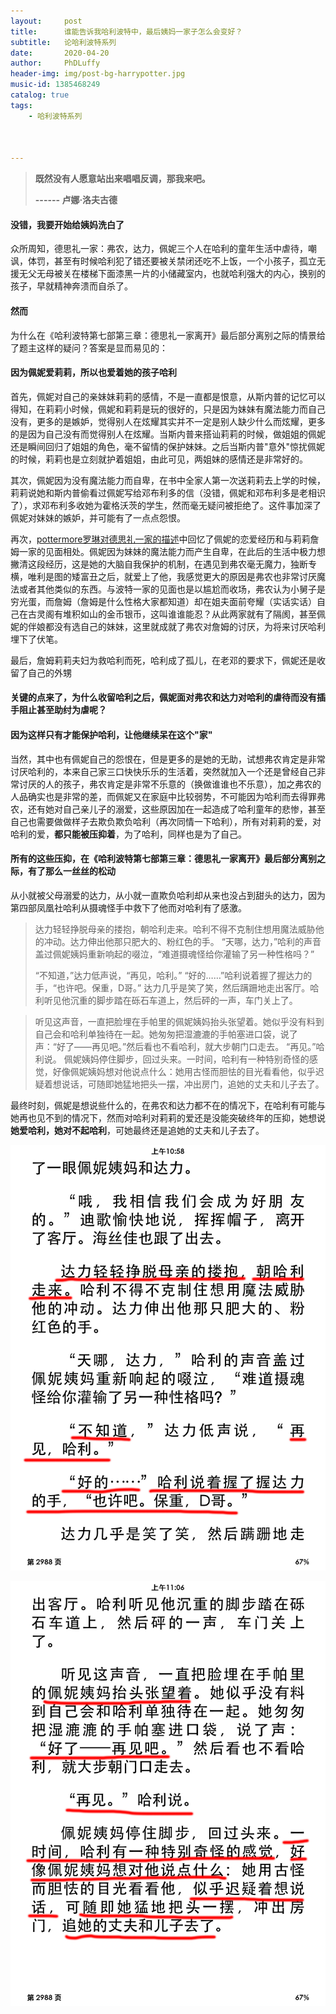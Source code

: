 ```yaml
---
layout:     post
title:      谁能告诉我哈利波特中，最后姨妈一家子怎么会变好？
subtitle:   论哈利波特系列
date:       2020-04-20
author:     PhDLuffy
header-img: img/post-bg-harrypotter.jpg
music-id: 1385468249
catalog: true
tags:
    - 哈利波特系列



---
```


> **既然没有人愿意站出来唱唱反调，那我来吧。**
>
> **------ 卢娜·洛夫古德**

#### 没错，我要开始给姨妈洗白了

众所周知，德思礼一家：弗农，达力，佩妮三个人在哈利的童年生活中虐待，嘲讽，体罚，甚至有时候哈利犯了错还要被关禁闭还吃不上饭，一个小孩子，孤立无援无父无母被关在楼梯下面漆黑一片的小储藏室内，也就哈利强大的内心，换别的孩子，早就精神奔溃而自杀了。

#### 然而

为什么在《哈利波特第七部第三章：德思礼一家离开》最后部分离别之际的情景给了题主这样的疑问？答案是显而易见的：

#### 因为佩妮爱莉莉，所以也爱着她的孩子哈利

首先，佩妮对自己的亲妹妹莉莉的感情，不是一直都是恨意，从斯内普的记忆可以得知，在莉莉小时候，佩妮和莉莉是玩的很好的，只是因为妹妹有魔法能力而自己没有，更多的是嫉妒，觉得别人在炫耀其实并不一定是别人缺少什么而炫耀，更多的是因为自己没有而觉得别人在炫耀。当斯内普来搭讪莉莉的时候，做姐姐的佩妮还是瞬间回归了姐姐的角色，毫不留情的保护妹妹。之后当斯内普"意外"惊扰佩妮的时候，莉莉也是立刻就护着姐姐，由此可见，两姐妹的感情还是非常好的。

其次，佩妮因为没有魔法能力而自卑，在书中全家人第一次送莉莉去上学的时候，莉莉说她和斯内普偷看过佩妮写给邓布利多的信（没错，佩妮和邓布利多是老相识了），求邓布利多收她为霍格沃茨的学生，然而毫无疑问被拒绝了。这件事加深了佩妮对妹妹的嫉妒，并可能有了一点点怨恨。

再次，[pottermore罗琳对德思礼一家的描述][1]中回忆了佩妮的恋爱经历和与莉莉詹姆一家的见面相处。佩妮因为妹妹的魔法能力而产生自卑，在此后的生活中极力想撇清这段经历，这是她的大脑自我保护的机制，在遇见到弗农毫无魔力，独断专横，唯利是图的矮富丑之后，就爱上了他，我感觉更大的原因是弗农也非常讨厌魔法或者其他类似的东西。与波特一家的见面也是以尴尬而收场，弗农认为小舅子是穷光蛋，而詹姆（詹姆是什么性格大家都知道）却在姐夫面前夸耀（实话实话）自己在古灵阁有堆积如山的金币银币，这叫谁谁能忍？从此两家就有了隔阂，甚至佩妮的伴娘都没有选自己的妹妹，这里就成就了弗农对詹姆的讨厌，为将来讨厌哈利埋下了伏笔。

最后，詹姆莉莉夫妇为救哈利而死，哈利成了孤儿，在老邓的要求下，佩妮还是收留了自己的外甥

#### 关键的点来了，为什么收留哈利之后，佩妮面对弗农和达力对哈利的虐待而没有插手阻止甚至助纣为虐呢？

#### **因为这样只有才能保护哈利，让他继续呆在这个"家"**

当然，其中也有佩妮自己的怨恨在，但是更多的是她的无助，试想弗农肯定是非常讨厌哈利的，本来自己家三口快快乐乐的生活着，突然就加入一个还是曾经自己非常讨厌的人的孩子，弗农肯定是非常不乐意的（换做谁谁也不乐意），加之弗农的人品确实也是非常的差，而佩妮又在家庭中比较弱势，不可能因为哈利而去得罪弗农，还有她对自己亲儿子的溺爱，这些原因加在一起造成了哈利童年的悲惨，甚至自己也需要做做样子去欺负欺负哈利（再次同情一下哈利），所有对莉莉的爱，对哈利的爱，**都只能被压抑着**，为了哈利，同样也是为了自己。

#### 所有的这些压抑，在《哈利波特第七部第三章：德思礼一家离开》最后部分离别之际，有了那么一丝丝的松动

从小就被父母溺爱的达力，从小就一直欺负哈利却从来也没占到甜头的达力，因为第四部凤凰社哈利从摄魂怪手中救下了他而对哈利有了感激。

> 达力轻轻挣脱母亲的搂抱，朝哈利走来。哈利不得不克制住想用魔法威胁他的冲动。达力伸出他那只肥大的、粉红色的手。
> “天哪，达力，”哈利的声音盖过佩妮姨妈重新响起的啜泣，“难道摄魂怪给你灌输了另一种性格吗？”
>
> “不知道，”达力低声说，“再见，哈利。”
> “好的……”哈利说着握了握达力的手，“也许吧。保重，D哥。”
> 达力几乎是笑了笑，然后蹒跚地走出客厅。哈利听见他沉重的脚步踏在砾石车道上，然后砰的一声，车门关上了。

> 听见这声音，一直把脸埋在手帕里的佩妮姨妈抬头张望着。她似乎没有料到自己会和哈利单独待在一起。她匆匆把湿漉漉的手帕塞进口袋，说了声：“好了——再见吧。”然后看也不看哈利，就大步朝门口走去。
> “再见。”哈利说。
> 佩妮姨妈停住脚步，回过头来。一时间，哈利有一种特别奇怪的感觉，好像佩妮姨妈想对他说点什么：她用古怪而胆怯的目光看看他，似乎迟疑着想说话，可随即她猛地把头一摆，冲出房门，追她的丈夫和儿子去了。

最终时刻，佩妮是想说些什么的，在弗农和达力都不在的情况下，在哈利有可能与她再也见不到的情况下，然而对哈利对莉莉的爱还是没能突破终年的压抑，她想说**她爱哈利，她对不起哈利**，可她最终还是追她的丈夫和儿子去了。

![德思礼一家与哈利最终告别](https://raw.githubusercontent.com/PhDLuffy/PicGo/master/img/德思礼一家与哈利最终告别.jpg)

![德思礼一家与哈利最终告别2](https://raw.githubusercontent.com/PhDLuffy/PicGo/master/img/德思礼一家与哈利最终告别2.jpg)

[1]:https://www.wizardingworld.com/writing-by-jk-rowling/vernon-and-petunia-dursley	"pottermore德思礼一家"